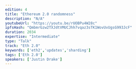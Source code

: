 ```yaml
---
edition: 4
title: "Ethereum 2.0 randomness"
description: "N/A"
youtubeUrl: "https://youtu.be/rUOBPu4W28c"
ipfsHash: "QmbmrGzw2TXJdtVMUCJhh7vqaz3sTK1WovUvUgsG993JcF"
duration: 2034
expertise: "Intermediate"
type: "Talk"
track: "Eth 2.0"
keywords: ['eth2','updates','sharding']
tags: ['Eth 2.0']
speakers: ['Justin Drake']
---
```

